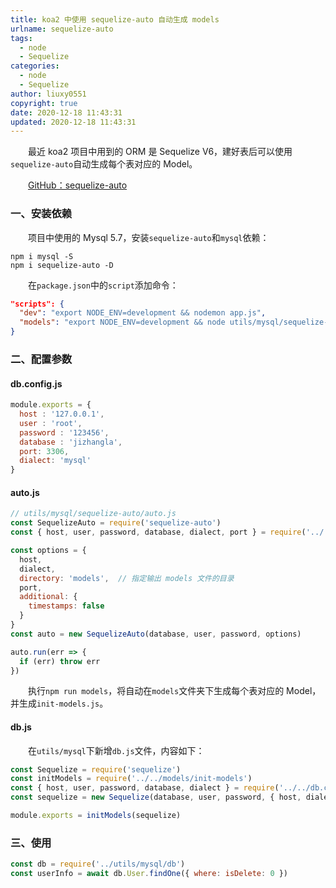 ```yaml
---
title: koa2 中使用 sequelize-auto 自动生成 models
urlname: sequelize-auto
tags:
  - node
  - Sequelize
categories:
  - node
  - Sequelize
author: liuxy0551
copyright: true
date: 2020-12-18 11:43:31
updated: 2020-12-18 11:43:31
---
```


&emsp;&emsp;最近 koa2 项目中用到的 ORM 是 Sequelize V6，建好表后可以使用`sequelize-auto`自动生成每个表对应的 Model。

<!--more-->

&emsp;&emsp;<a href="https://github.com/sequelize/sequelize-auto" target="_black">GitHub：sequelize-auto</a>


### 一、安装依赖

&emsp;&emsp;项目中使用的 Mysql 5.7，安装`sequelize-auto`和`mysql`依赖：

```
npm i mysql -S
npm i sequelize-auto -D
```

&emsp;&emsp;在`package.json`中的`script`添加命令：

``` json
"scripts": {
  "dev": "export NODE_ENV=development && nodemon app.js",
  "models": "export NODE_ENV=development && node utils/mysql/sequelize-auto/auto.js"
}
```


### 二、配置参数

#### db.config.js

``` javascript
module.exports = {
  host : '127.0.0.1',
  user : 'root',
  password : '123456',
  database : 'jizhangla',
  port: 3306,
  dialect: 'mysql'
}
```

#### auto.js

``` javascript
// utils/mysql/sequelize-auto/auto.js
const SequelizeAuto = require('sequelize-auto')
const { host, user, password, database, dialect, port } = require('../../../db.config')

const options = {
  host,
  dialect,
  directory: 'models',  // 指定输出 models 文件的目录
  port,
  additional: {
    timestamps: false
  }
}
const auto = new SequelizeAuto(database, user, password, options)

auto.run(err => {
  if (err) throw err
})
```

&emsp;&emsp;执行`npm run models`，将自动在`models`文件夹下生成每个表对应的 Model，并生成`init-models.js`。

#### db.js

&emsp;&emsp;在`utils/mysql`下新增`db.js`文件，内容如下：

``` javascript
const Sequelize = require('sequelize')
const initModels = require('../../models/init-models')
const { host, user, password, database, dialect } = require('../../db.config')
const sequelize = new Sequelize(database, user, password, { host, dialect, define: { timestamps: false } })

module.exports = initModels(sequelize)
```


### 三、使用

``` javascript
const db = require('../utils/mysql/db')
const userInfo = await db.User.findOne({ where: isDelete: 0 })
```

